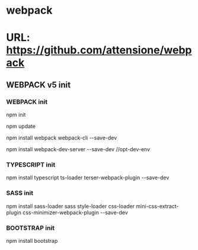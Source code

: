 # webpack
# URL: https://github.com/attensione/webpack

## WEBPACK v5 init

### WEBPACK init

npm init

npm update

npm install webpack webpack-cli --save-dev

npm install webpack-dev-server --save-dev //opt-dev-env

### TYPESCRIPT init

npm install typescript ts-loader terser-webpack-plugin --save-dev

### SASS init

npm install sass-loader sass style-loader css-loader mini-css-extract-plugin css-minimizer-webpack-plugin --save-dev

### BOOTSTRAP init

npm install bootstrap

